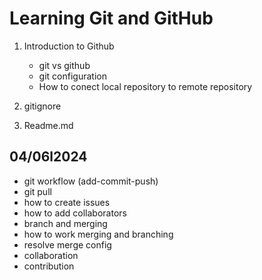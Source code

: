 # Learning Git and GitHub

1. Introduction to Github

     - git vs github
     - git configuration
     - How to conect local repository to remote repository
 

2. gitignore
3. Readme.md

## 04/06l2024

- git workflow (add-commit-push)
- git pull
- how to create issues
- how to add collaborators
- branch and merging
- how to work merging and branching
- resolve merge config
- collaboration
- contribution

